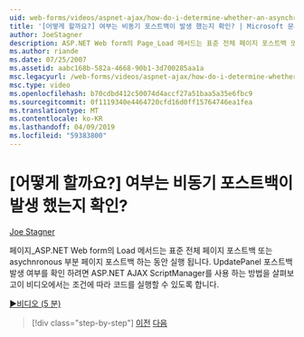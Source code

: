 ```yaml
---
uid: web-forms/videos/aspnet-ajax/how-do-i-determine-whether-an-asynchronous-postback-has-occurred
title: '[어떻게 할까요?] 여부는 비동기 포스트백이 발생 했는지 확인? | Microsoft 문서'
author: JoeStagner
description: ASP.NET Web form의 Page_Load 메서드는 표준 전체 페이지 포스트백 또는 asychnronous 부분 페이지 포스트백 하는 동안 실행 됩니다. 이 비디오는 중...
ms.author: riande
ms.date: 07/25/2007
ms.assetid: aabc168b-582a-4668-90b1-3d700285aa1a
msc.legacyurl: /web-forms/videos/aspnet-ajax/how-do-i-determine-whether-an-asynchronous-postback-has-occurred
msc.type: video
ms.openlocfilehash: b70cdbd412c50074d4accf27a51baa5a35e6fbc9
ms.sourcegitcommit: 0f1119340e4464720cfd16d0ff15764746ea1fea
ms.translationtype: MT
ms.contentlocale: ko-KR
ms.lasthandoff: 04/09/2019
ms.locfileid: "59383800"
---
```

# <a name="how-do-i-determine-whether-an-asynchronous-postback-has-occurred"></a>[어떻게 할까요?] 여부는 비동기 포스트백이 발생 했는지 확인?

[Joe Stagner](https://github.com/JoeStagner)

페이지\_ASP.NET Web form의 Load 메서드는 표준 전체 페이지 포스트백 또는 asychnronous 부분 페이지 포스트백 하는 동안 실행 됩니다. UpdatePanel 포스트백 발생 여부를 확인 하려면 ASP.NET AJAX ScriptManager를 사용 하는 방법을 살펴보고이 비디오에서는 조건에 따라 코드를 실행할 수 있도록 합니다.

[&#9654;비디오 (5 분)](https://channel9.msdn.com/Blogs/ASP-NET-Site-Videos/how-do-i-determine-whether-an-asynchronous-postback-has-occurred)

> [!div class="step-by-step"]
> [이전](how-do-i-use-javascript-to-refresh-an-aspnet-ajax-updatepanel.md)
> [다음](how-do-i-use-the-conditional-updatemode-of-the-updatepanel.md)
